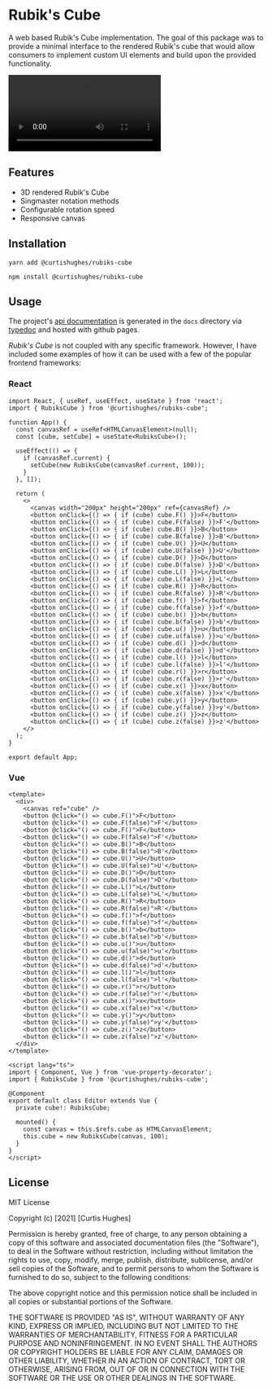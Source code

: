 # Rubik's Cube
A web based Rubik's Cube implementation. The goal of this package was to provide a minimal interface to the rendered Rubik's cube that would allow consumers to implement custom UI elements and build upon the provided functionality.

![Example](./assets/solve.mov)

## Features
* 3D rendered Rubik's Cube
* Singmaster notation methods
* Configurable rotation speed
* Responsive canvas

## Installation
```
yarn add @curtishughes/rubiks-cube
```

```
npm install @curtishughes/rubiks-cube
```

## Usage
The project's [api documentation](https://curtishughes.github.io/rubiks-cube/) is generated in the `docs` directory via [typedoc](https://typedoc.org/) and hosted with github pages.

*Rubik's Cube* is not coupled with any specific framework. However, I have included some examples of how it can be used with a few of the popular frontend frameworks:

### React
```tsx
import React, { useRef, useEffect, useState } from 'react';
import { RubiksCube } from '@curtishughes/rubiks-cube';

function App() {
  const canvasRef = useRef<HTMLCanvasElement>(null);
  const [cube, setCube] = useState<RubiksCube>();

  useEffect(() => {
    if (canvasRef.current) {
      setCube(new RubiksCube(canvasRef.current, 100));
    }
  }, []);

  return (
    <>
      <canvas width="200px" height="200px" ref={canvasRef} />
      <button onClick={() => { if (cube) cube.F() }}>F</button>
      <button onClick={() => { if (cube) cube.F(false) }}>F'</button>
      <button onClick={() => { if (cube) cube.B() }}>B</button>
      <button onClick={() => { if (cube) cube.B(false) }}>B'</button>
      <button onClick={() => { if (cube) cube.U() }}>U</button>
      <button onClick={() => { if (cube) cube.U(false) }}>U'</button>
      <button onClick={() => { if (cube) cube.D() }}>D</button>
      <button onClick={() => { if (cube) cube.D(false) }}>D'</button>
      <button onClick={() => { if (cube) cube.L() }}>L</button>
      <button onClick={() => { if (cube) cube.L(false) }}>L'</button>
      <button onClick={() => { if (cube) cube.R() }}>R</button>
      <button onClick={() => { if (cube) cube.R(false) }}>R'</button>
      <button onClick={() => { if (cube) cube.f() }}>f</button>
      <button onClick={() => { if (cube) cube.f(false) }}>f'</button>
      <button onClick={() => { if (cube) cube.b() }}>b</button>
      <button onClick={() => { if (cube) cube.b(false) }}>b'</button>
      <button onClick={() => { if (cube) cube.u() }}>u</button>
      <button onClick={() => { if (cube) cube.u(false) }}>u'</button>
      <button onClick={() => { if (cube) cube.d() }}>d</button>
      <button onClick={() => { if (cube) cube.d(false) }}>d'</button>
      <button onClick={() => { if (cube) cube.l() }}>l</button>
      <button onClick={() => { if (cube) cube.l(false) }}>l'</button>
      <button onClick={() => { if (cube) cube.r() }}>r</button>
      <button onClick={() => { if (cube) cube.r(false) }}>r'</button>
      <button onClick={() => { if (cube) cube.x() }}>x</button>
      <button onClick={() => { if (cube) cube.x(false) }}>x'</button>
      <button onClick={() => { if (cube) cube.y() }}>y</button>
      <button onClick={() => { if (cube) cube.y(false) }}>y'</button>
      <button onClick={() => { if (cube) cube.z() }}>z</button>
      <button onClick={() => { if (cube) cube.z(false) }}>z'</button>
    </>
  );
}

export default App;
```

### Vue
```vue
<template>
  <div>
    <canvas ref="cube" />
    <button @click="() => cube.F()">F</button>
    <button @click="() => cube.F(false)">F'</button>
    <button @click="() => cube.F()">F</button>
    <button @click="() => cube.F(false)">F'</button>
    <button @click="() => cube.B()">B</button>
    <button @click="() => cube.B(false)">B'</button>
    <button @click="() => cube.U()">U</button>
    <button @click="() => cube.U(false)">U'</button>
    <button @click="() => cube.D()">D</button>
    <button @click="() => cube.D(false)">D'</button>
    <button @click="() => cube.L()">L</button>
    <button @click="() => cube.L(false)">L'</button>
    <button @click="() => cube.R()">R</button>
    <button @click="() => cube.R(false)">R'</button>
    <button @click="() => cube.f()">f</button>
    <button @click="() => cube.f(false)">f'</button>
    <button @click="() => cube.b()">b</button>
    <button @click="() => cube.b(false)">b'</button>
    <button @click="() => cube.u()">u</button>
    <button @click="() => cube.u(false)">u'</button>
    <button @click="() => cube.d()">d</button>
    <button @click="() => cube.d(false)">d'</button>
    <button @click="() => cube.l()">l</button>
    <button @click="() => cube.l(false)">l'</button>
    <button @click="() => cube.r()">r</button>
    <button @click="() => cube.r(false)">r'</button>
    <button @click="() => cube.x()">x</button>
    <button @click="() => cube.x(false)">x'</button>
    <button @click="() => cube.y()">y</button>
    <button @click="() => cube.y(false)">y'</button>
    <button @click="() => cube.z()">z</button>
    <button @click="() => cube.z(false)">z'</button>
  </div>
</template>

<script lang="ts">
import { Component, Vue } from 'vue-property-decorator';
import { RubiksCube } from '@curtishughes/rubiks-cube';

@Component
export default class Editor extends Vue {
  private cube!: RubiksCube;

  mounted() {
    const canvas = this.$refs.cube as HTMLCanvasElement;
    this.cube = new RubiksCube(canvas, 100);
  }
}
</script>
```

## License
MIT License

Copyright (c) [2021] [Curtis Hughes]

Permission is hereby granted, free of charge, to any person obtaining a copy
of this software and associated documentation files (the "Software"), to deal
in the Software without restriction, including without limitation the rights
to use, copy, modify, merge, publish, distribute, sublicense, and/or sell
copies of the Software, and to permit persons to whom the Software is
furnished to do so, subject to the following conditions:

The above copyright notice and this permission notice shall be included in all
copies or substantial portions of the Software.

THE SOFTWARE IS PROVIDED "AS IS", WITHOUT WARRANTY OF ANY KIND, EXPRESS OR
IMPLIED, INCLUDING BUT NOT LIMITED TO THE WARRANTIES OF MERCHANTABILITY,
FITNESS FOR A PARTICULAR PURPOSE AND NONINFRINGEMENT. IN NO EVENT SHALL THE
AUTHORS OR COPYRIGHT HOLDERS BE LIABLE FOR ANY CLAIM, DAMAGES OR OTHER
LIABILITY, WHETHER IN AN ACTION OF CONTRACT, TORT OR OTHERWISE, ARISING FROM,
OUT OF OR IN CONNECTION WITH THE SOFTWARE OR THE USE OR OTHER DEALINGS IN THE
SOFTWARE.
